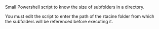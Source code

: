 Small Powershell script to know the size of subfolders in a directory.

You must edit the script to enter the path of the rtacine folder from which the subfolders will be referenced before executing it.

